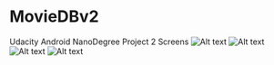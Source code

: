 # MovieDBv2
Udacity Android NanoDegree Project 2
Screens
![Alt text](/../<master>/Screenshots/Screenshot_1493989041.png?raw=true "Home Screen")
![Alt text](/../<master>/Screenshots/Screenshot_1493989106.png?raw=true "Details Screen 1")
![Alt text](/../<master>/Screenshots/Screenshot_1493989128.png?raw=true "Details Screen 2")
![Alt text](/../<master>/Screenshots/Screenshot_1493989189.png?raw=true "Details Screen 3")
